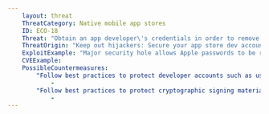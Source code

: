 ```yaml
---
    layout: threat
    ThreatCategory: Native mobile app stores
    ID: ECO-18
    Threat: "Obtain an app developer\'s credentials in order to remove their app from the app store"
    ThreatOrigin: "Keep out hijackers: Secure your app store dev account [^150]"
    ExploitExample: "Major security hole allows Apple passwords to be reset with only email address, date of birth (update) [^152]"
    CVEExample:
    PossibleCountermeasures:
        "Follow best practices to protect developer accounts such as using MFA. [^159] [^160]":
            - 
        "Follow best practices to protect cryptographic signing material for applications [^162]":
            - 
---
```

